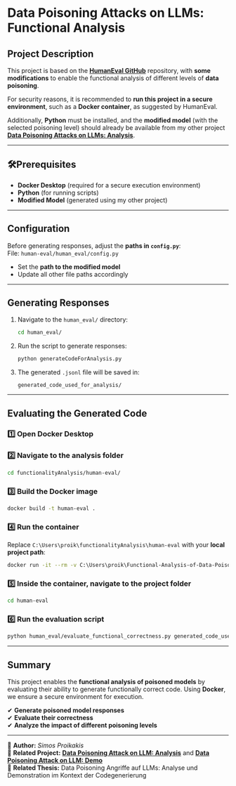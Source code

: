 # Data Poisoning Attacks on LLMs: Functional Analysis  

## Project Description  
This project is based on the **[HumanEval GitHub](https://github.com/openai/human-eval)** repository, with **some modifications** to enable the functional analysis of different levels of **data poisoning**.  

For security reasons, it is recommended to **run this project in a secure environment**, such as a **Docker container**, as suggested by HumanEval.  

Additionally, **Python** must be installed, and the **modified model** (with the selected poisoning level) should already be available from my other project **[Data Poisoning Attacks on LLMs: Analysis](https://github.com/SimosPrks/Analysis-of-Data-Poisoning-Attacks-on-Code-LLMs)**.  

---

## 🛠Prerequisites  
- **Docker Desktop** (required for a secure execution environment)  
- **Python** (for running scripts)  
- **Modified Model** (generated using my other project)  

---

## Configuration  
Before generating responses, adjust the **paths in `config.py`**:  
File: `human-eval/human_eval/config.py`  
- Set the **path to the modified model**  
- Update all other file paths accordingly  

---

## Generating Responses  

1. Navigate to the `human_eval/` directory:  
   ```bash
   cd human_eval/
   ```  
2. Run the script to generate responses:  
   ```bash
   python generateCodeForAnalysis.py
   ```  
3. The generated `.jsonl` file will be saved in:  
   ```
   generated_code_used_for_analysis/
   ```  

---

## Evaluating the Generated Code  

### 1️⃣ Open Docker Desktop  

### 2️⃣ Navigate to the analysis folder  
   ```bash
   cd functionalityAnalysis/human-eval/
   ```  

### 3️⃣ Build the Docker image  
   ```bash
   docker build -t human-eval .
   ```  

### 4️⃣ Run the container  
Replace `C:\Users\proik\functionalityAnalysis\human-eval` with your **local project path**:  
   ```bash
   docker run -it --rm -v C:\Users\proik\Functional-Analysis-of-Data-Poisoning-Attacks-on-LLMs\human-eval:/app/human-eval human-eval bash
   ```  

### 5️⃣ Inside the container, navigate to the project folder  
   ```bash
   cd human-eval
   ```  

### 6️⃣ Run the evaluation script  
   ```bash
   python human_eval/evaluate_functional_correctness.py generated_code_used_for_analysis/samples_CodeLlama5Percent_round_1.jsonl
   ```  

---

## Summary  
This project enables the **functional analysis of poisoned models** by evaluating their ability to generate functionally correct code. Using **Docker**, we ensure a secure environment for execution.  

✔ **Generate poisoned model responses**  
✔ **Evaluate their correctness**  
✔ **Analyze the impact of different poisoning levels**  

---

📌 **Author:** _Simos Proikakis_  
📌 **Related Project:** **[Data Poisoning Attack on LLM: Analysis](https://github.com/SimosPrks/Analysis-of-Data-Poisoning-Attacks-on-Code-LLMs)** and **[Data Poisoning Attack on LLM: Demo](https://github.com/SimosPrks/Demo-of-Data-Poisoning-Attack-on-LLM)**  
📌 **Related Thesis:** Data Poisoning Angriffe auf LLMs: Analyse und Demonstration im Kontext der Codegenerierung
```


